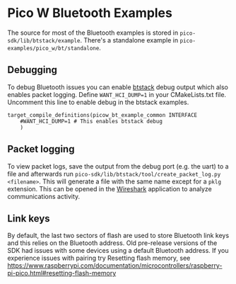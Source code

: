 # Pico W Bluetooth Examples

The source for most of the Bluetooth examples is stored in `pico-sdk/lib/btstack/example`.
There's a standalone example in `pico-examples/pico_w/bt/standalone`.

## Debugging

To debug Bluetooth issues you can enable [btstack](https://github.com/bluekitchen/btstack) debug output which also enables packet logging.
Define `WANT_HCI_DUMP=1` in your CMakeLists.txt file. Uncomment this line to enable debug in the btstack examples.

	target_compile_definitions(picow_bt_example_common INTERFACE
	    #WANT_HCI_DUMP=1 # This enables btstack debug
	    )

## Packet logging

To view packet logs, save the output from the debug port (e.g. the uart) to a file and afterwards run `pico-sdk/lib/btstack/tool/create_packet_log.py <filename>`.
This will generate a file with the same name except for a `pklg` extension. This can be opened in the [Wireshark](https://www.wireshark.org) application to analyze communications activity.

## Link keys

By default, the last two sectors of flash are used to store Bluetooth link keys and this relies on the Bluetooth address. Old pre-release versions of the SDK had issues with some devices using a default Bluetooth address. If you experience issues with pairing try Resetting flash memory, see https://www.raspberrypi.com/documentation/microcontrollers/raspberry-pi-pico.html#resetting-flash-memory
